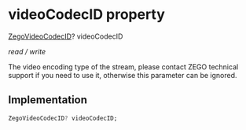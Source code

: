 


# videoCodecID property







[ZegoVideoCodecID](../../zego_uikit_prebuilt_live_audio_room/ZegoVideoCodecID.md)? videoCodecID
  
_<span class="feature">read / write</span>_



<p>The video encoding type of the stream, please contact ZEGO technical support if you need to use it, otherwise this parameter can be ignored.</p>



## Implementation

```dart
ZegoVideoCodecID? videoCodecID;
```







